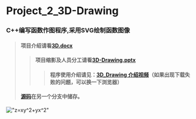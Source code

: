 # Project_2_3D-Drawing
### C++编写函数作图程序,采用SVG绘制函数图像   
  
  
> #### 项目介绍请看[3D.docx](https://github.com/Tommy307/Pro2_3D_Drawing/blob/master/3D.docx)
>> #### 项目缩影及人员分工请看[3D-Drawing.pptx](https://github.com/Tommy307/Pro2_3D_Drawing/blob/master/函数作图程序介绍.pptx)
>>> #### 程序使用介绍请见：[3D_Drawing 介绍视频](https://github.com/Tommy307/Pro2_3D_Drawing/blob/master/3D_Drawing%20介绍视频.mp4)（如果出现下载失败的问题，可以换一下浏览器）
>#### [源码](https://github.com/Tommy307/Pro2_3D_Drawing/blob/zlsteven-patch-1/3D-Drawing源码)在另一个分支中储存。   

!["z=x*y^2+y*x^2"](https://raw.githubusercontent.com/Tommy307/Pro2_3D_Drawing/master/%E5%B1%8F%E5%B9%95%E6%88%AA%E5%9B%BE(165).png "z=x*y^2+y*x^2的三维图像")
